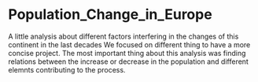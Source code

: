 # Population_Change_in_Europe
A little analysis about different factors interfering in the changes of this continent in the last decades
We focused on different thing to have a more concise project. 
The most important thing about this analysis was finding relations between the increase or decrease in the population and different elemnts contributing to the process.
